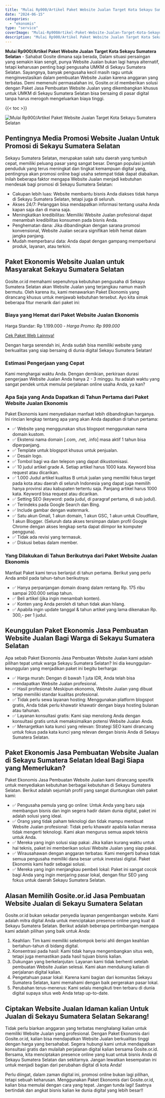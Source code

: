 ```yaml
---
title: "Mulai Rp900/Artikel Paket Website Jualan Target Kota Sekayu Sumatera Selatan"
date: "2024-06-15"
categories: 
  - "ekonomis"
type: "service"
coverImage: "Mulai-Rp900Artikel-Paket-Website-Jualan-Target-Kota-Sekayu-Sumatera-Selatan.png"
description: "Mulai Rp900/Artikel Paket Website Jualan Target Kota Sekayu Sumatera Selatan. Perlu diingat, dalam zaman digital ini, promosi online bukan lagi pilihan, teta..."
---
```


**Mulai Rp900/Artikel Paket Website Jualan Target Kota Sekayu Sumatera Selatan** - Sahabat Gosite dimana saja berada, Dalam situasi persaingan yang semakin kian sengit, punya Website Jualan bukan lagi hanya alternatif, tetapi keharusan penting bagi pengusaha UMKM di Sekayu Sumatera Selatan. Sayangnya, banyak pengusaha kecil masih ragu untuk menginvestasikan dalam pembuatan Website Jualan karena anggaran yang terbatas. Demi memenuhi permasalahan ini, Gosite.or.id memberikan solusi dengan Paket Jasa Pembuatan Website Jualan yang dikembangkan khusus untuk UMKM di Sekayu Sumatera Selatan bisa bersaing di pasar digital tanpa harus merogoh mengeluarkan biaya tinggi.

{{< toc >}}

![Mulai Rp900/Artikel Paket Website Jualan Target Kota Sekayu Sumatera Selatan](/images/ekonomis/Mulai-Rp900Artikel-Paket-Website-Jualan-Target-Kota-Sekayu-Sumatera-Selatan.png)

## Pentingnya Media Promosi Website Jualan Untuk Promosi di Sekayu Sumatera Selatan

Sekayu Sumatera Selatan, merupakan salah satu daerah yang tumbuh cepat, memiliki peluang pasar yang sangat besar. Dengan populasi jumlah penduduk yang terus meningkat dan tingkat kemampuan digital yang, pentingnya akan promosi online bagi usaha setempat tidak dapat diabaikan. Inilah beberapa faktor mengapa Website Jualan menjadi kebutuhan mendesak bagi promosi di Sekayu Sumatera Selatan:

- Cakupan lebih luas: Website membantu bisnis Anda diakses tidak hanya di Sekayu Sumatera Selatan, tetapi juga di seluruh.
- Akses 24/7: Pelanggan bisa mendapatkan informasi tentang usaha Anda kapan saja dan di mana saja.
- Meningkatkan kredibilitas: Memiliki Website Jualan profesional dapat menambah kredibilitas konsumen pada bisnis Anda.
- Penghematan dana: Jika dibandingkan dengan sarana promosi konvensional, Website Jualan secara signifikan lebih hemat dalam jangka panjang.
- Mudah memperbarui data: Anda dapat dengan gampang memperbarui produk, layanan, atau terkini.

## Paket Ekonomis Website Jualan untuk Masyarakat Sekayu Sumatera Selatan

Gosite.or.id memahami sepenuhnya kebutuhan pengusaha di Sekayu Sumatera Selatan akan Website Jualan yang terjangkau namun masih bermutu. Oleh karena itu, kami menawarkan Paket Ekonomis yang dirancang khusus untuk menjawab kebutuhan tersebut. Ayo kita simak beberapa fitur menarik dari paket ini:

### Biaya yang Hemat dari Paket Website Jualan Ekonomis

<a class="cta-button">Harga Standar: Rp 1.199.000 - <em>Harga Promo: Rp 999.000</em></a>

<a href="/jasa-web/" class="cta-button">Cek Paket Web Lainnya!</a>

Dengan harga serendah ini, Anda sudah bisa memiliki website yang berkualitas yang siap bersaing di dunia digital Sekayu Sumatera Selatan!

### Estimasi Pengerjaan yang Cepat

Kami menghargai waktu Anda. Dengan demikian, perkiraan durasi pengerjaan Website Jualan Anda hanya 2 - 3 minggu. Itu adalah waktu yang sangat pendek untuk memulai perjalanan online usaha Anda, ya kan?

### Apa Saja yang Anda Dapatkan di Tahun Pertama dari Paket Website Jualan Ekonomis

Paket Ekonomis kami menyediakan manfaat lebih dibandingkan harganya. Ini rincian lengkap tentang apa yang akan Anda dapatkan di tahun pertama:

- ✅ Website yang menggunakan situs blogspot menggunakan nama domain kustom.
- ✅ Ekstensi nama domain \[.com, .net, .info\] masa aktif 1 tahun bisa diperpanjang.
- ✅ Template untuk blogspot khusus untuk penjualan.
- ✅ Desain logo.
- ✅ Tombol bagi wa dan telepon yang dapat dikustomisasi.
- ✅ 10 judul artikel grade A. Setiap artikel harus 1000 kata. Keyword bisa request atau dicarikan.
- ✅ 1.000 Judul artikel kualitas B untuk jualan yang memiliki fokus target pada kota atau daerah di seluruh Indonesia yang dapat juga memilih hanya provinsi atau kabupaten tertentu saja. Panjang artikel harus 1000 kata. Keyword bisa request atau dicarikan.
- ✅ Setting SEO (keyword: pada judul, di paragraf pertama, di sub judul).
- ✅ Terindeks pada Google Search dan Bing.
- ✅ Include gambar dengan watermark.
- ✅ Satu akun Gmail, 1 akun domain, 1 akun GSC, 1 akun untuk Cloudflare, 1 akun Blogger. (Seluruh data akses tersimpan dalam profil Google Chrome dengan akses lengkap serta dapat diimpor ke komputer pengguna).
- ✅ Tidak ada revisi yang termasuk.
- ✅ Diskusi bebas dalam member.

### Yang Dilakukan di Tahun Berikutnya dari Paket Website Jualan Ekonomis

Manfaat Paket kami terus berlanjut di tahun pertama. Berikut yang perlu Anda ambil pada tahun-tahun berikutnya:

- ✅ Hanya perpanjangan domain doang dalam rentang Rp. 175 ribu sampai 200.000 setiap tahun.
- ✅ Beli artikel (jika ingin menambah konten).
- ✅ Konten yang Anda peroleh di tahun tidak akan hilang.
- ✅ Apabila ingin update tanggal & tahun artikel yang lama dikenakan Rp. 300,- per 1 judul.

## Keunggulan Paket Ekonomis Jasa Pembuatan Website Jualan Bagi Warga di Sekayu Sumatera Selatan

Apa sebab Paket Ekonomis Jasa Pembuatan Website Jualan kami adalah pilihan tepat untuk warga Sekayu Sumatera Selatan? Ini dia keunggulan-keunggulan yang menjadikan paket ini begitu berharga:

- ✅ Harga murah: Dengan di bawah 1 juta IDR, Anda telah bisa mendapatkan Website Jualan profesional.
- ✅ Hasil profesional: Meskipun ekonomis, Website Jualan yang dibuat tetap memiliki standar kualitas profesional.
- ✅ Tidak perlu sewa layanan hosting: Menggunakan platform blogspot gratis, Anda tidak perlu khawatir khawatir dengan biaya hosting bulanan atau tahunan.
- ✅ Layanan konsultasi gratis: Kami siap menolong Anda dengan konsultasi gratis untuk memaksimalkan potensi Website Jualan Anda.
- ✅ Menargetkan kata kunci yang relevan: Strategi SEO kami dirancang untuk fokus pada kata kunci yang relevan dengan bisnis Anda di Sekayu Sumatera Selatan.

## Paket Ekonomis Jasa Pembuatan Website Jualan di Sekayu Sumatera Selatan Ideal Bagi Siapa yang Memerlukan?

Paket Ekonomis Jasa Pembuatan Website Jualan kami dirancang spesifik untuk menyediakan kebutuhan berbagai kebutuhan di Sekayu Sumatera Selatan. Berikut adalah sejumlah profil yang sangat diuntungkan oleh paket kami:

- ✅ Pengusaha pemula yang go online: Untuk Anda yang baru saja membangun bisnis dan ingin segera hadir dalam dunia digital, paket ini adalah solusi yang ideal.
- ✅ Orang yang tidak paham teknologi dan tidak mampu membuat Website Jualan profesional: Tidak perlu khawatir apabila kalian merasa tidak mengerti teknologi. Kami akan mengurus semua aspek teknis untuk Anda.
- ✅ Mereka yang ingin solusi siap pakai: Jika kalian kurang waktu untuk hal teknis, paket ini memberikan solusi Website Jualan yang siap pakai.
- ✅ Wirausahawan dengan anggaran terbatas: Kami mengerti bahwa tidak semua pengusaha memiliki dana besar untuk investasi digital. Paket Ekonomis kami hadir sebagai solusi.
- ✅ Mereka yang ingin menjangkau pembeli lokal: Paket ini sangat cocok bagi Anda yang ingin menjaring pasar lokal, dengan fitur SEO yang fokus untuk daerah Sekayu Sumatera Selatan.

## Alasan Memilih Gosite.or.id Jasa Pembuatan Website Jualan di Sekayu Sumatera Selatan

Gosite.or.id bukan sekadar penyedia layanan pengembangan website. Kami adalah mitra digital Anda untuk menciptakan presence online yang kuat di Sekayu Sumatera Selatan. Berikut adalah beberapa pertimbangan mengapa kami adalah pilihan yang baik untuk Anda:

1. Keahlian: Tim kami memiliki sekelompok berisi ahli dengan keahlian bertahun-tahun di bidang digital.
2. Konsentrasi pada hasil: Kami tidak hanya mengembangkan situs web, tetapi juga memastikan pada hasil tujuan bisnis kalian.
3. Dukungan yang berkelanjutan: Layanan kami tidak berhenti setelah pembuatan Website Jualan selesai. Kami akan mendukung kalian di perjalanan digital kalian.
4. Pengetahuan pasar lokal: Karena kami bagian dari komunitas Sekayu Sumatera Selatan, kami memahami dengan baik pergerakan pasar lokal.
5. Perubahan terus-menerus: Kami selalu mengikuti tren terbaru di dunia digital supaya situs web Anda tetap up-to-date.

## Ciptakan Website Jualan Idaman kalian Untuk Jualan di Sekayu Sumatera Selatan Sekarang!

Tidak perlu biarkan anggaran yang terbatas menghalangi kalian untuk memiliki Website Jualan yang profesional. Dengan Paket Ekonomis dari Gosite.or.id, kalian bisa mendapatkan Website Jualan berkualitas tinggi dengan harga yang bersahabat. Segera hubungi kami untuk mendapatkan konsultasi gratis dan mulailah perjalanan digital kalian bersama Gosite.or.id. Bersama, kita menciptakan presence online yang kuat untuk bisnis Anda di Sekayu Sumatera Selatan dan sekitarnya. Jangan lewatkan kesempatan ini untuk menjadi bagian dari perubahan digital di kota Anda!

Perlu diingat, dalam zaman digital ini, promosi online bukan lagi pilihan, tetapi sebuah keharusan. Menggunakan Paket Ekonomis dari Gosite.or.id, kalian bisa memulai dengan cara yang tepat. Jangan tunda lagi! Saatnya bertindak dan angkat bisnis kalian ke dunia digital yang lebih besar!!